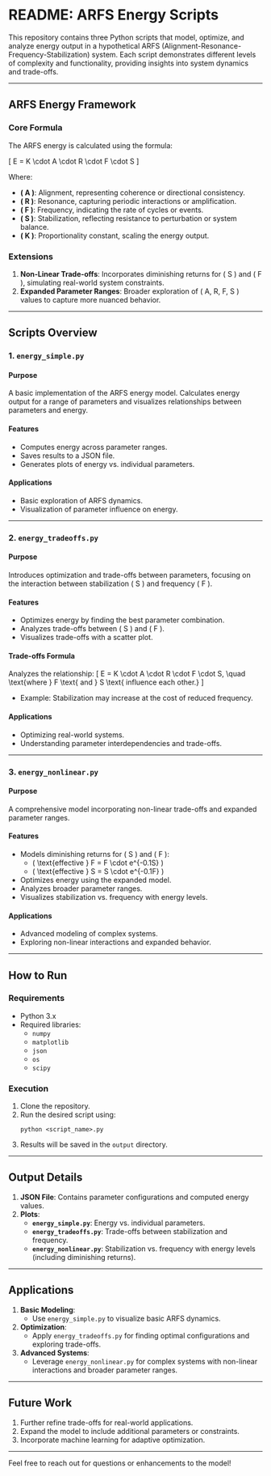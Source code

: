 # README: ARFS Energy Scripts

This repository contains three Python scripts that model, optimize, and analyze energy output in a hypothetical ARFS (Alignment-Resonance-Frequency-Stabilization) system. Each script demonstrates different levels of complexity and functionality, providing insights into system dynamics and trade-offs.

---

## **ARFS Energy Framework**

### **Core Formula**
The ARFS energy is calculated using the formula:

\[
E = K \cdot A \cdot R \cdot F \cdot S
\]

Where:
- **\( A \)**: Alignment, representing coherence or directional consistency.
- **\( R \)**: Resonance, capturing periodic interactions or amplification.
- **\( F \)**: Frequency, indicating the rate of cycles or events.
- **\( S \)**: Stabilization, reflecting resistance to perturbation or system balance.
- **\( K \)**: Proportionality constant, scaling the energy output.

### **Extensions**
1. **Non-Linear Trade-offs**: Incorporates diminishing returns for \( S \) and \( F \), simulating real-world system constraints.
2. **Expanded Parameter Ranges**: Broader exploration of \( A, R, F, S \) values to capture more nuanced behavior.

---

## **Scripts Overview**

### 1. **`energy_simple.py`**
#### **Purpose**
A basic implementation of the ARFS energy model. Calculates energy output for a range of parameters and visualizes relationships between parameters and energy.

#### **Features**
- Computes energy across parameter ranges.
- Saves results to a JSON file.
- Generates plots of energy vs. individual parameters.

#### **Applications**
- Basic exploration of ARFS dynamics.
- Visualization of parameter influence on energy.

---

### 2. **`energy_tradeoffs.py`**
#### **Purpose**
Introduces optimization and trade-offs between parameters, focusing on the interaction between stabilization \( S \) and frequency \( F \).

#### **Features**
- Optimizes energy by finding the best parameter combination.
- Analyzes trade-offs between \( S \) and \( F \).
- Visualizes trade-offs with a scatter plot.

#### **Trade-offs Formula**
Analyzes the relationship:
\[
E = K \cdot A \cdot R \cdot F \cdot S, \quad \text{where } F \text{ and } S \text{ influence each other.}
\]
- Example: Stabilization may increase at the cost of reduced frequency.

#### **Applications**
- Optimizing real-world systems.
- Understanding parameter interdependencies and trade-offs.

---

### 3. **`energy_nonlinear.py`**
#### **Purpose**
A comprehensive model incorporating non-linear trade-offs and expanded parameter ranges.

#### **Features**
- Models diminishing returns for \( S \) and \( F \):
  - \( \text{effective } F = F \cdot e^{-0.1S} \)
  - \( \text{effective } S = S \cdot e^{-0.1F} \)
- Optimizes energy using the expanded model.
- Analyzes broader parameter ranges.
- Visualizes stabilization vs. frequency with energy levels.

#### **Applications**
- Advanced modeling of complex systems.
- Exploring non-linear interactions and expanded behavior.

---

## **How to Run**

### **Requirements**
- Python 3.x
- Required libraries:
  - `numpy`
  - `matplotlib`
  - `json`
  - `os`
  - `scipy`

### **Execution**
1. Clone the repository.
2. Run the desired script using:
   ```
   python <script_name>.py
   ```
3. Results will be saved in the `output` directory.

---

## **Output Details**
1. **JSON File**: Contains parameter configurations and computed energy values.
2. **Plots**:
   - **`energy_simple.py`**: Energy vs. individual parameters.
   - **`energy_tradeoffs.py`**: Trade-offs between stabilization and frequency.
   - **`energy_nonlinear.py`**: Stabilization vs. frequency with energy levels (including diminishing returns).

---

## **Applications**
1. **Basic Modeling**:
   - Use `energy_simple.py` to visualize basic ARFS dynamics.
2. **Optimization**:
   - Apply `energy_tradeoffs.py` for finding optimal configurations and exploring trade-offs.
3. **Advanced Systems**:
   - Leverage `energy_nonlinear.py` for complex systems with non-linear interactions and broader parameter ranges.

---

## **Future Work**
1. Further refine trade-offs for real-world applications.
2. Expand the model to include additional parameters or constraints.
3. Incorporate machine learning for adaptive optimization.

---

Feel free to reach out for questions or enhancements to the model!


